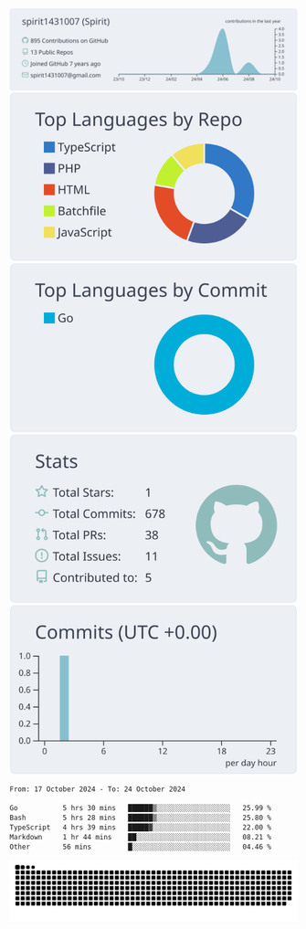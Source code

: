 [![](https://raw.githubusercontent.com/spirit1431007/spirit1431007/master/profile-summary-card-output/nord_bright/0-profile-details.svg)](https://git.io/spiritx)
[![](https://raw.githubusercontent.com/spirit1431007/spirit1431007/master/profile-summary-card-output/nord_bright/1-repos-per-language.svg)](https://git.io/spiritx) [![](https://raw.githubusercontent.com/spirit1431007/spirit1431007/master/profile-summary-card-output/nord_bright/2-most-commit-language.svg)](https://git.io/spiritx)
[![](https://raw.githubusercontent.com/spirit1431007/spirit1431007/master/profile-summary-card-output/nord_bright/3-stats.svg)](https://git.io/spiritx) [![](https://raw.githubusercontent.com/spirit1431007/spirit1431007/master/profile-summary-card-output/nord_bright/4-productive-time.svg)](https://git.io/spiritx)

<!--START_SECTION:waka-->

```txt
From: 17 October 2024 - To: 24 October 2024

Go           5 hrs 30 mins   ██████▒░░░░░░░░░░░░░░░░░░   25.99 %
Bash         5 hrs 28 mins   ██████▒░░░░░░░░░░░░░░░░░░   25.80 %
TypeScript   4 hrs 39 mins   █████▓░░░░░░░░░░░░░░░░░░░   22.00 %
Markdown     1 hr 44 mins    ██░░░░░░░░░░░░░░░░░░░░░░░   08.21 %
Other        56 mins         █░░░░░░░░░░░░░░░░░░░░░░░░   04.46 %
```

<!--END_SECTION:waka-->

![contribution](https://github.com/spirit1431007/spirit1431007/blob/output/github-contribution-grid-snake.svg)
